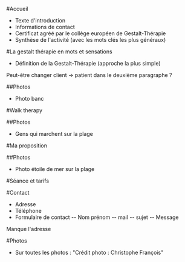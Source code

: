 #Accueil

- Texte d'introduction
- Informations de contact
- Certificat agréé par le collège européen de Gestalt-Thérapie
- Synthèse de l'activité (avec les mots clés les plus généraux)


#La gestalt thérapie en mots et sensations

- Définition de la Gestalt-Thérapie (approche la plus simple)

Peut-être changer client -> patient dans le deuxième paragraphe ?

##Photos

- Photo banc


#Walk therapy


##Photos

- Gens qui marchent sur la plage


#Ma proposition

##Photos

- Photo étoile de mer sur la plage


#Séance et tarifs

#Contact

- Adresse
- Téléphone
- Formulaire de contact
-- Nom prénom
-- mail
-- sujet
-- Message

Manque l'adresse

#Photos

- Sur toutes les photos : "Crédit photo : Christophe François"